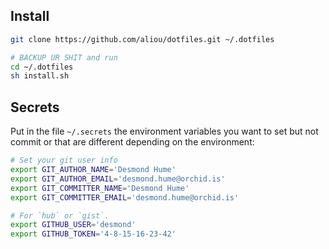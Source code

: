 ## Install

```sh
git clone https://github.com/aliou/dotfiles.git ~/.dotfiles

# BACKUP UR SHIT and run
cd ~/.dotfiles
sh install.sh

```

## Secrets

Put in the file `~/.secrets` the environment variables you want to set but not
commit or that are different depending on the environment:

```sh
# Set your git user info
export GIT_AUTHOR_NAME='Desmond Hume'
export GIT_AUTHOR_EMAIL='desmond.hume@orchid.is'
export GIT_COMMITTER_NAME='Desmond Hume'
export GIT_COMMITTER_EMAIL='desmond.hume@orchid.is'

# For `hub` or `gist`.
export GITHUB_USER='desmond'
export GITHUB_TOKEN='4-8-15-16-23-42'
```
